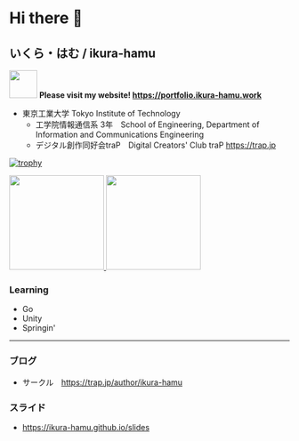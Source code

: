 # Hi there 👋

## いくら・はむ / ikura-hamu

<img src="https://q.trap.jp/api/v3/public/icon/ikura-hamu" height=50> <strong>Please visit my website! <a href="https://portfolio.ikura-hamu.work">https://portfolio.ikura-hamu.work</a> </strong>

- 東京工業大学 Tokyo Institute of Technology
  - 工学院情報通信系 3年　School of Engineering, Department of Information and Communications Engineering
  - デジタル創作同好会traP　Digital Creators' Club traP https://trap.jp

[![trophy](https://github-profile-trophy.vercel.app/?username=ikura-hamu&theme=tokyonight)](https://github.com/ryo-ma/github-profile-trophy)

<a href="https://github.com/anuraghazra/github-readme-stats">
<img height=170 src="https://github-readme-stats.vercel.app/api/top-langs/?username=ikura-hamu&layout=compact&theme=tokyonight">

<img height=170 src="https://github-readme-stats.vercel.app/api?username=ikura-hamu&show_icons=true&count_private=true&theme=tokyonight">
</a>

### Learning

- Go
- Unity
- Springin'

- - -

### ブログ

- サークル　https://trap.jp/author/ikura-hamu

### スライド

- https://ikura-hamu.github.io/slides
